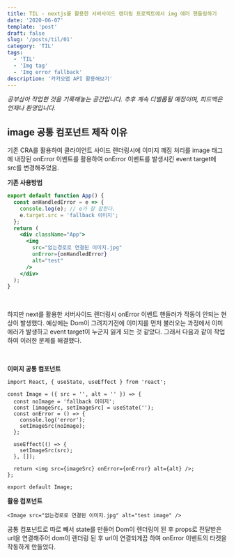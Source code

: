 ```yaml
---
title: TIL - nextjs를 활용한 서버사이드 렌더링 프로젝트에서 img 에러 핸들링하기
date: '2020-06-07'
template: 'post'
draft: false
slug: '/posts/til/01'
category: 'TIL'
tags:
  - 'TIL'
  - 'Img tag'
  - 'Img error fallback'
description: '카카오맵 API 활용해보기'
---
```


<span class="notice">
  <em>공부삼아 작업한 것을 기록해놓는 공간입니다. 추후 계속 디벨롭될 예정이며, 피드백은 언제나 환영입니다.</em>
</span>

## image 공통 컴포넌트 제작 이유

기존 CRA를 활용하여 클라이언트 사이드 렌더링시에 이미지 꺠짐 처리를 image 태그에 내장된 onError 이벤트를 활용하여 onError 이벤트를 발생시킨 event target에 src를 변경해주었음.

**기존 사용방법**

```jsx
export default function App() {
  const onHandledError = e => {
    console.log(e); // e가 잘 잡힌다.
    e.target.src = 'fallback 이미지';
  };
  return (
    <div className="App">
      <img
        src="없는경로로 연결된 이미지.jpg"
        onError={onHandledError}
        alt="test"
      />
    </div>
  );
}
```

<br />

하지만 next를 활용한 서버사이드 렌더링시 onError 이벤트 핸들러가 작동이 안되는 현상이 발생했다. 예상에는 Dom이 그려지기전에 이미지를 먼저 불러오는 과정에서 이미 에러가 발생하고 event target이 누군지 잃게 되는 것 같았다. 그래서 다음과 같이 작업하여 이러한 문제를 해결했다.

<br />

**이미지 공통 컴포넌트**

```tsx
import React, { useState, useEffect } from 'react';

const Image = ({ src = '', alt = '' }) => {
  const noImage = 'fallback 이미지';
  const [imageSrc, setImageSrc] = useState('');
  const onError = () => {
    console.log('error');
    setImageSrc(noImage);
  };

  useEffect(() => {
    setImageSrc(src);
  }, []);

  return <img src={imageSrc} onError={onError} alt={alt} />;
};

export default Image;
```

**활용 컴포넌트**

```tsx
<Image src="없는경로로 연결된 이미지.jpg" alt="test image" />
```

공통 컴포넌트로 따로 빼서 state를 만들어 Dom이 렌더링이 된 후 props로 전달받은 url을 연결해주어 dom이 렌더링 된 후 url이 연결되게끔 하여 onError 이벤트의 타켓을 작동하게 만들었다.

<br>
<br>
<br>
<br>
<br>
<br>
<br>
<br>
<br>
<br>
